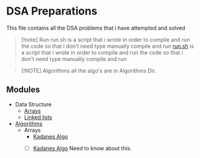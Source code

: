
# DSA Preparations
This file contains all the DSA problems that i have attempted and solved 

> [!note] Run
> run.sh is a script that i wrote in order to compile and run the code so that i don't need type manually compile and run
> [run.sh](./run.sh) is a script that i wrote in order to compile and run the code so that i don't need type manually compile and run

> [!NOTE] Algorithms
> all the algo\'s are in Algorithms Dir.

## Modules
- Data Structure
  - [Arrays](./Arrays/)
  - [Linked lists](./LinkedList/)
- [Algorithms](./Algorithms/)
  - Arrays
    - [Kadanes Algo](./Algorithms/Arrays/Kadane.java)
    - [ ] [Kadanes Algo](./Algorithms/Arrays/Kadane.java) Need to know about this.






